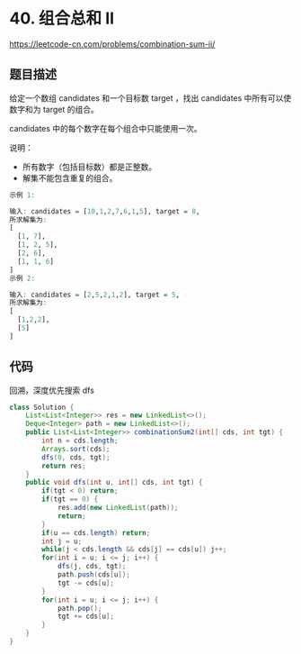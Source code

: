 # 40. 组合总和 II

https://leetcode-cn.com/problems/combination-sum-ii/

## 题目描述

给定一个数组 candidates 和一个目标数 target ，找出 candidates 中所有可以使数字和为 target 的组合。

candidates 中的每个数字在每个组合中只能使用一次。

说明：

- 所有数字（包括目标数）都是正整数。
- 解集不能包含重复的组合。 

```r
示例 1:

输入: candidates = [10,1,2,7,6,1,5], target = 8,
所求解集为:
[
  [1, 7],
  [1, 2, 5],
  [2, 6],
  [1, 1, 6]
]
示例 2:

输入: candidates = [2,5,2,1,2], target = 5,
所求解集为:
[
  [1,2,2],
  [5]
]
```

## 代码

回溯，深度优先搜索 dfs

```java
class Solution {
    List<List<Integer>> res = new LinkedList<>();
    Deque<Integer> path = new LinkedList<>();
    public List<List<Integer>> combinationSum2(int[] cds, int tgt) {
        int n = cds.length;
        Arrays.sort(cds);
        dfs(0, cds, tgt);
        return res;
    }
    public void dfs(int u, int[] cds, int tgt) {
        if(tgt < 0) return;
        if(tgt == 0) {
            res.add(new LinkedList(path));
            return;
        }
        if(u == cds.length) return;
        int j = u;
        while(j < cds.length && cds[j] == cds[u]) j++;
        for(int i = u; i <= j; i++) {
            dfs(j, cds, tgt);
            path.push(cds[u]);
            tgt -= cds[u];
        }
        for(int i = u; i <= j; i++) {
            path.pop();
            tgt += cds[u];
        }
    }
}
```